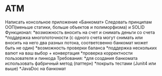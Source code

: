 # ATM

Написать консольное приложение «Банкомат»
Следовать принципам ООП(меньше статики, больше объектов и полиморфизма) и SOLID
Функционал:
*возможность вносить на счет и снимать деньги со счета
*поддержка многопоточности (с одного счета могут снимать или вносить на него два разных потока, соответсвенно банкомат может быть не один)
*возможность проверки баланса
*поддержка нескольких валют на ваш выбор + конвертация
*проверка корректности пользователя и пинкода
Требования:
*для создания банкомата использовать фабричный метод (паттерн)
*покрыть тестами (Junit4 или выше)
*JavaDoc на банкомат
